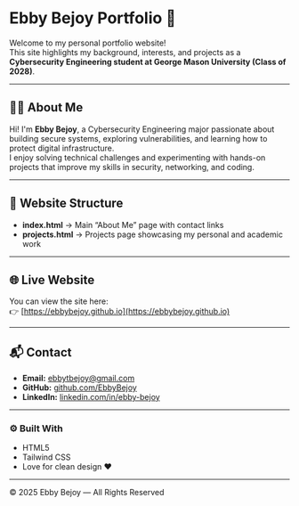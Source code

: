 # Ebby Bejoy Portfolio 🌙

Welcome to my personal portfolio website!  
This site highlights my background, interests, and projects as a **Cybersecurity Engineering student at George Mason University (Class of 2028)**.

---

## 🧑‍💻 About Me
Hi! I'm **Ebby Bejoy**, a Cybersecurity Engineering major passionate about building secure systems, exploring vulnerabilities, and learning how to protect digital infrastructure.  
I enjoy solving technical challenges and experimenting with hands-on projects that improve my skills in security, networking, and coding.

---

## 🧱 Website Structure
- **index.html** → Main “About Me” page with contact links  
- **projects.html** → Projects page showcasing my personal and academic work  

---

## 🌐 Live Website
You can view the site here:  
👉 [https://ebbybejoy.github.io](https://ebbybejoy.github.io)

---

## 📬 Contact
- **Email:** [ebbytbejoy@gmail.com](mailto:ebbytbejoy@gmail.com)  
- **GitHub:** [github.com/EbbyBejoy](https://github.com/EbbyBejoy)  
- **LinkedIn:** [linkedin.com/in/ebby-bejoy](https://www.linkedin.com/in/ebby-bejoy)

---

### ⚙️ Built With
- HTML5  
- Tailwind CSS  
- Love for clean design ❤️

---

© 2025 Ebby Bejoy — All Rights Reserved
